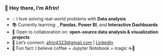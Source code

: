 ### 🌟 Hey there, I’m Afrin! 
- 💡 I love solving real-world problems with **Data analysis**
- 📚 Currently learning: , **Pandas**, **Power BI**, and **Interactive Dashboards**
- 🤝 Open to collaboration on: **open-source data analysis & visualization projects**
- 💬 Let’s connect: afrin4323@gmail.com | [LinkedIn]([https://linkedin.com/in/yourprofile](https://www.linkedin.com/in/afreen-shaikh-42891a17a/))
- 🐍 Fun fact: I believe coffee + Jupyter Notebook = magic ☕📓

<!---
AFRIN4323/AFRIN4323 is a ✨ special ✨ repository because its `README.md` (this file) appears on your GitHub profile.
You can click the Preview link to take a look at your changes.
--->
